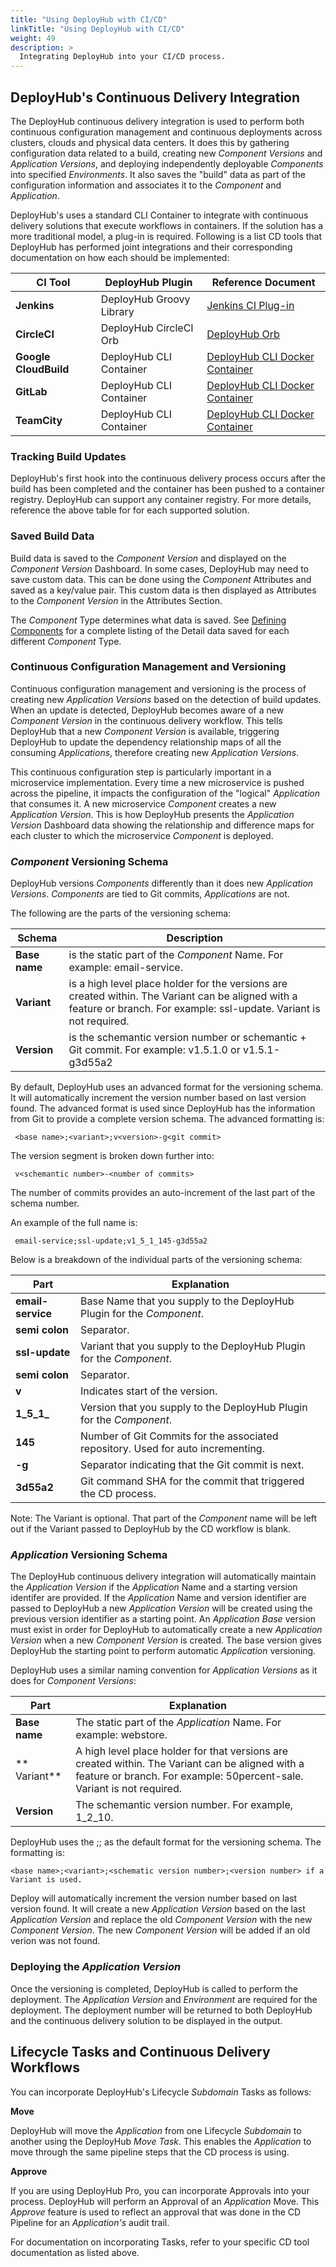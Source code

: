 ```yaml
---
title: "Using DeployHub with CI/CD"
linkTitle: "Using DeployHub with CI/CD"
weight: 49
description: >
  Integrating DeployHub into your CI/CD process.
---
```



## DeployHub's Continuous Delivery Integration

The DeployHub continuous delivery integration is used to perform both continuous configuration management and continuous deployments across clusters, clouds and physical data centers. It does this by gathering configuration data related to a build, creating new _Component Versions_ and _Application Versions_, and deploying independently deployable _Components_ into specified _Environments_. It also saves the "build" data as part of the configuration information and associates it to the _Component_ and _Application_. 

DeployHub's uses a standard CLI Container to integrate with continuous delivery solutions that execute workflows in containers. If the solution has a more traditional model, a plug-in is required. Following is a list CD tools that DeployHub has performed joint integrations and their corresponding documentation on how each should be implemented:

| CI Tool | DeployHub Plugin | Reference Document |
|---|---|---|
| **Jenkins** | DeployHub Groovy Library | [Jenkins CI Plug-in](https://github.com/jenkinsci/deployhub-plugin) |
| **CircleCI** | DeployHub CircleCI Orb | [DeployHub Orb](https://circleci.com/orbs/registry/orb/deployhub/deployhub-orb)|
| **Google CloudBuild** | DeployHub CLI Container | [DeployHub CLI Docker Container](https://github.com/ortelius/compupdate) |
| **GitLab** | DeployHub CLI Container | [DeployHub CLI Docker Container](https://github.com/ortelius/compupdate) |
| **TeamCity** | DeployHub CLI Container | [DeployHub CLI Docker Container](https://github.com/ortelius/compupdate) |


### Tracking Build Updates

DeployHub's first hook into the continuous delivery process occurs after the build has been completed and the container has been pushed to a container registry. DeployHub can support any container registry. For more details, reference the above table for for each supported solution. 

### Saved Build Data

Build data is saved to the _Component Version_ and displayed on the _Component Version_ Dashboard. In some cases, DeployHub may need to save custom data. This can be done using the _Component_ Attributes and saved as a key/value pair. This custom data is then displayed as Attributes to the _Component Version_ in the Attributes Section.  

The _Component_ Type determines what data is saved.  See [Defining Components](/userguide/publishing-components/2-define-components/) for a complete listing of the Detail data saved for each different _Component_ Type. 

### Continuous Configuration Management and Versioning

Continuous configuration management and versioning is the process of creating new _Application Versions_ based on the detection of build updates. When an update is detected, DeployHub becomes aware of a new _Component Version_ in the continuous delivery workflow. This tells DeployHub that a new _Component Version_ is available, triggering DeployHub to update the dependency relationship maps of all the consuming _Applications_, therefore creating new _Application Versions_.

This continuous configuration step is particularly important in a microservice implementation.  Every time a new microservice is pushed across the pipeline, it impacts the configuration of the "logical" _Application_ that consumes it.  A new microservice _Component_ creates a new _Application Version_.  This is how DeployHub presents the _Application Version_ Dashboard data showing the relationship and difference maps for each cluster to which the microservice _Component_ is deployed.  

### _Component_ Versioning Schema

DeployHub versions _Components_ differently than it does new _Application Versions_.  _Components_ are tied to Git commits, _Applications_ are not.  

The following are the parts of the versioning schema:

| Schema | Description|
|---|---|
|**Base name** | is the static part of the _Component_ Name.  For example: email-service.|
| **Variant** | is a high level place holder for the versions are created within. The Variant can be aligned with a feature or branch. For example: ssl-update.  Variant is not required.|
|**Version**| is the schemantic version number or schemantic + Git commit.  For example: v1.5.1.0 or v1.5.1-g3d55a2 |

By default, DeployHub uses an advanced format for the versioning schema. It will automatically increment the version number based on last version found. The advanced format is used since DeployHub has the information from Git to provide a complete version schema.  The advanced formatting is:
~~~
 <base name>;<variant>;v<version>-g<git commit>
~~~
 
The version segment is broken down further into:
 
 ~~~
  v<schemantic number>-<number of commits>
~~~  

The number of commits provides an auto-increment of the last part of the schema number.  


An example of the full name is:

~~~
 email-service;ssl-update;v1_5_1_145-g3d55a2
~~~

Below is a breakdown of the individual parts of the versioning schema:

| Part | Explanation |
| ---  | --- |
| **email-service** | Base Name that you supply to the DeployHub Plugin for the _Component_. |
| **semi colon** | Separator. |
| **ssl-update** | Variant that you supply to the DeployHub Plugin for the _Component_. |
| **semi colon** | Separator. |
| **v** | Indicates start of the version. |
| **1_5_1_**| Version that you supply to the DeployHub Plugin for the _Component_. |
| **145** | Number of Git Commits for the associated repository.  Used for auto incrementing. |
| **-g** | Separator indicating that the Git commit is next. |
| **3d55a2** | Git command SHA for the commit that triggered the CD process. |

Note: The Variant is optional.  That part of the _Component_ name will be left out if the Variant passed to DeployHub by the CD workflow is blank.

### _Application_ Versioning Schema

The DeployHub continuous delivery integration will automatically maintain the _Application Version_ if the _Application_ Name and a starting version identifer are provided. If the _Application_ Name and version identifier are passed to DeployHub a new _Application Version_ will be created using the previous version identifier as a starting point. An _Application Base_ version must exist in order for DeployHub to automatically create a new _Application Version_ when a new _Component Version_ is created. The base version gives DeployHub the starting point to perform automatic _Application_ versioning.

 DeployHub uses a similar naming convention for _Application Versions_ as it does for _Component Versions_:

| Part | Explanation |
| ---  | --- |
|**Base name**| The static part of the _Application_ Name.  For example: webstore.|
|** Variant** | A high level place holder for that versions are created within. The Variant can be aligned with a feature or branch. For example: 50percent-sale.  Variant is not required.|
|**Version**| The schemantic version number. For example, 1_2_10.|

DeployHub uses the <base name>;<schematic version number>;<version number> as the default format for the versioning schema.   The formatting is:

~~~
<base name>;<variant>;<schematic version number>;<version number> if a Variant is used. 
~~~

Deploy will automatically increment the version number based on last version found. It will create a new _Application Version_ based on the last _Application Version_ and replace the old _Component Version_ with the new _Component Version_.  The new _Component Version_ will be added if an old verion was not found.

### Deploying the _Application Version_

Once the versioning is completed, DeployHub is called to perform the deployment. The _Application Version_ and _Environment_ are required for the deployment. The deployment number will be returned to both DeployHub and the continuous delivery solution to be displayed in the output.

## Lifecycle Tasks and Continuous Delivery Workflows

You can incorporate DeployHub's Lifecycle _Subdomain_ Tasks as follows:  

**Move**

DeployHub will move the _Application_ from one Lifecycle _Subdomain_ to another using the DeployHub _Move Task_.  This enables the _Application_ to move through the same pipeline steps that the CD process is using. 

**Approve**

If you are using DeployHub Pro, you can incorporate Approvals into your process. DeployHub will perform an Approval of an _Application_ Move.  This _Approve_ feature is used to reflect an approval that was done in the CD Pipeline for an _Application's_ audit trail.  

For documentation on incorporating Tasks, refer to your specific CD tool documentation as listed above. 
